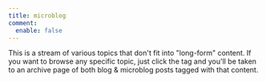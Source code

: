```yaml
---
title: microblog
comment:
  enable: false
---
```


This is a stream of various topics that don't fit into "long-form" content.
If you want to browse any specific topic, just click the tag and you'll be taken to an archive page of both blog & microblog posts tagged with that content.
